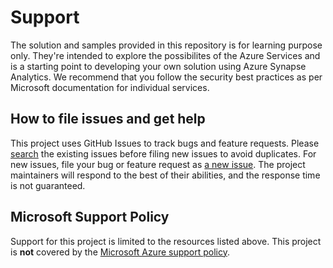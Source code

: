 # Support


The solution and samples provided in this repository is for learning purpose only. They're intended to explore the possibilites of the Azure Services and is a starting point to developing your own solution using Azure Synapse Analytics. We recommend that you follow the security best practices as per Microsoft documentation for individual services.


## How to file issues and get help


This project uses GitHub Issues to track bugs and feature requests. Please [search](https://github.com/Azure/Azure-Orbital-Analytics-Samples/issues) the existing issues before filing new issues to avoid duplicates. For new issues, file your bug or feature request as [a new issue](https://github.com/Azure/Azure-Orbital-Analytics-Samples/issues/new). The project maintainers will respond to the best of their abilities, and the response time is not guaranteed.  


## Microsoft Support Policy


Support for this project is limited to the resources listed above. This project is **not** covered by the [Microsoft Azure support policy](https://support.microsoft.com/en-us/help/2941892/support-for-linux-and-open-source-technology-in-azure).